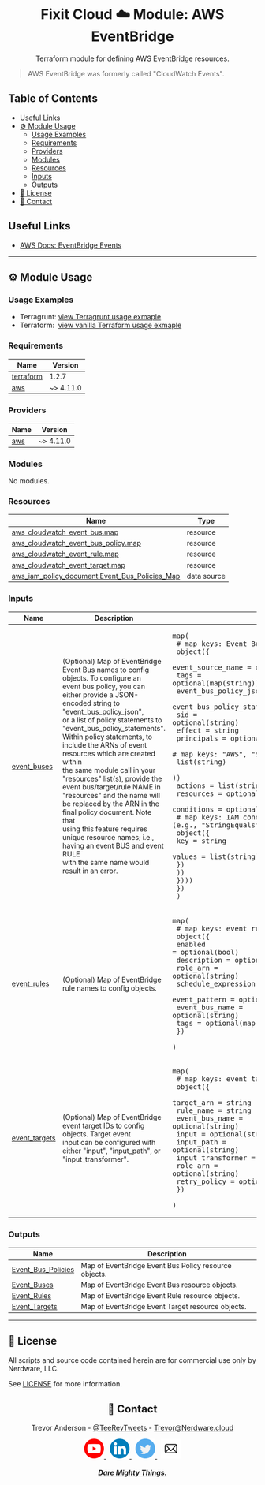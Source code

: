 <div align="center">
  <h1>Fixit Cloud ☁️ Module: AWS EventBridge</h2>

Terraform module for defining AWS EventBridge resources.

</div>

> AWS EventBridge was formerly called "CloudWatch Events".

<h2>Table of Contents</h2>

- [Useful Links](#useful-links)
- [⚙️ Module Usage](#️-module-usage)
  - [Usage Examples](#usage-examples)
  - [Requirements](#requirements)
  - [Providers](#providers)
  - [Modules](#modules)
  - [Resources](#resources)
  - [Inputs](#inputs)
  - [Outputs](#outputs)
- [📝 License](#-license)
- [💬 Contact](#-contact)

## Useful Links

- [AWS Docs: EventBridge Events](https://docs.aws.amazon.com/eventbridge/latest/userguide/eb-events.html)

<!-- BEGINNING OF PRE-COMMIT-TERRAFORM DOCS HOOK -->
<!-- prettier-ignore-start -->

---

## ⚙️ Module Usage

### Usage Examples

- Terragrunt: [view Terragrunt usage exmaple](examples/terragrunt.hcl)
- Terraform: &nbsp;[view vanilla Terraform usage exmaple](examples/terraform.tf)

### Requirements

| Name                                                                     | Version   |
| ------------------------------------------------------------------------ | --------- |
| <a name="requirement_terraform"></a> [terraform](#requirement_terraform) | 1.2.7     |
| <a name="requirement_aws"></a> [aws](#requirement_aws)                   | ~> 4.11.0 |

### Providers

| Name                                             | Version   |
| ------------------------------------------------ | --------- |
| <a name="provider_aws"></a> [aws](#provider_aws) | ~> 4.11.0 |

### Modules

No modules.

### Resources

| Name                                                                                                                                                 | Type        |
| ---------------------------------------------------------------------------------------------------------------------------------------------------- | ----------- |
| [aws_cloudwatch_event_bus.map](https://registry.terraform.io/providers/hashicorp/aws/latest/docs/resources/cloudwatch_event_bus)                     | resource    |
| [aws_cloudwatch_event_bus_policy.map](https://registry.terraform.io/providers/hashicorp/aws/latest/docs/resources/cloudwatch_event_bus_policy)       | resource    |
| [aws_cloudwatch_event_rule.map](https://registry.terraform.io/providers/hashicorp/aws/latest/docs/resources/cloudwatch_event_rule)                   | resource    |
| [aws_cloudwatch_event_target.map](https://registry.terraform.io/providers/hashicorp/aws/latest/docs/resources/cloudwatch_event_target)               | resource    |
| [aws_iam_policy_document.Event_Bus_Policies_Map](https://registry.terraform.io/providers/hashicorp/aws/latest/docs/data-sources/iam_policy_document) | data source |

### Inputs

| Name                                                                     | Description                                                                                                                                                                                                                                                                                                                                                                                                                                                                                                                                                                                                                                                                                   | Type                                                                                                                                                                                                                                                                                                                                                                                                                                                                                                                                                                                                                                                                           | Default | Required |
| ------------------------------------------------------------------------ | --------------------------------------------------------------------------------------------------------------------------------------------------------------------------------------------------------------------------------------------------------------------------------------------------------------------------------------------------------------------------------------------------------------------------------------------------------------------------------------------------------------------------------------------------------------------------------------------------------------------------------------------------------------------------------------------- | ------------------------------------------------------------------------------------------------------------------------------------------------------------------------------------------------------------------------------------------------------------------------------------------------------------------------------------------------------------------------------------------------------------------------------------------------------------------------------------------------------------------------------------------------------------------------------------------------------------------------------------------------------------------------------ | ------- | :------: |
| <a name="input_event_buses"></a> [event_buses](#input_event_buses)       | (Optional) Map of EventBridge Event Bus names to config objects. To configure an<br>event bus policy, you can either provide a JSON-encoded string to "event_bus_policy_json",<br>or a list of policy statements to "event_bus_policy_statements".<br>Within policy statements, to include the ARNs of event resources which are created within<br>the same module call in your "resources" list(s), provide the event bus/target/rule NAME in<br>"resources" and the name will be replaced by the ARN in the final policy document. Note that<br>using this feature requires unique resource names; i.e., having an event BUS and event RULE<br>with the same name would result in an error. | <pre>map(<br> # map keys: Event Bus names<br> object({<br> event_source_name = optional(string)<br> tags = optional(map(string))<br> event_bus_policy_json = optional(string)<br> event_bus_policy_statements = optional(list(object({<br> sid = optional(string)<br> effect = string<br> principals = optional(map(<br> # map keys: "AWS", "Service", and/or "Federated"<br> list(string)<br> ))<br> actions = list(string)<br> resources = optional(list(string))<br> conditions = optional(map(<br> # map keys: IAM condition operators (e.g., "StringEquals", "ArnLike")<br> object({<br> key = string<br> values = list(string)<br> })<br> ))<br> })))<br> })<br> )</pre> | n/a     |   yes    |
| <a name="input_event_rules"></a> [event_rules](#input_event_rules)       | (Optional) Map of EventBridge rule names to config objects.                                                                                                                                                                                                                                                                                                                                                                                                                                                                                                                                                                                                                                   | <pre>map(<br> # map keys: event rule names<br> object({<br> enabled = optional(bool)<br> description = optional(string)<br> role_arn = optional(string)<br> schedule_expression = optional(string)<br> event_pattern = optional(string)<br> event_bus_name = optional(string)<br> tags = optional(map(string))<br> })<br> )</pre>                                                                                                                                                                                                                                                                                                                                              | `{}`    |    no    |
| <a name="input_event_targets"></a> [event_targets](#input_event_targets) | (Optional) Map of EventBridge event target IDs to config objects. Target event<br>input can be configured with either "input", "input_path", or "input_transformer".                                                                                                                                                                                                                                                                                                                                                                                                                                                                                                                          | <pre>map(<br> # map keys: event target IDs<br> object({<br> target_arn = string<br> rule_name = string<br> event_bus_name = optional(string)<br> input = optional(string)<br> input_path = optional(string)<br> input_transformer = optional(string)<br> role_arn = optional(string)<br> retry_policy = optional(string)<br> })<br> )</pre>                                                                                                                                                                                                                                                                                                                                    | n/a     |   yes    |

### Outputs

| Name                                                                                      | Description                                           |
| ----------------------------------------------------------------------------------------- | ----------------------------------------------------- |
| <a name="output_Event_Bus_Policies"></a> [Event_Bus_Policies](#output_Event_Bus_Policies) | Map of EventBridge Event Bus Policy resource objects. |
| <a name="output_Event_Buses"></a> [Event_Buses](#output_Event_Buses)                      | Map of EventBridge Event Bus resource objects.        |
| <a name="output_Event_Rules"></a> [Event_Rules](#output_Event_Rules)                      | Map of EventBridge Event Rule resource objects.       |
| <a name="output_Event_Targets"></a> [Event_Targets](#output_Event_Targets)                | Map of EventBridge Event Target resource objects.     |

---

## 📝 License

All scripts and source code contained herein are for commercial use only by Nerdware, LLC.

See [LICENSE](/LICENSE) for more information.

<div align="center" style="margin-top:30px;">

## 💬 Contact

Trevor Anderson - [@TeeRevTweets](https://twitter.com/teerevtweets) - [Trevor@Nerdware.cloud](mailto:trevor@nerdware.cloud)

  <a href="https://www.youtube.com/channel/UCguSCK_j1obMVXvv-DUS3ng">
    <img src="../.github/assets/YouTube_icon_circle.svg" height="40" />
  </a>
  &nbsp;
  <a href="https://www.linkedin.com/in/meet-trevor-anderson/">
    <img src="../.github/assets/LinkedIn_icon_circle.svg" height="40" />
  </a>
  &nbsp;
  <a href="https://twitter.com/TeeRevTweets">
    <img src="../.github/assets/Twitter_icon_circle.svg" height="40" />
  </a>
  &nbsp;
  <a href="mailto:trevor@nerdware.cloud">
    <img src="../.github/assets/email_icon_circle.svg" height="40" />
  </a>
  <br><br>

  <a href="https://daremightythings.co/">
    <strong><i>Dare Mighty Things.</i></strong>
  </a>

</div>
<!-- prettier-ignore-end -->
<!-- END OF PRE-COMMIT-TERRAFORM DOCS HOOK -->
